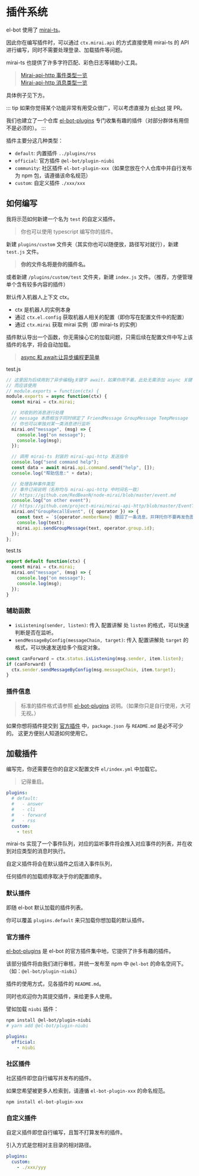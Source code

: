 # 插件系统

el-bot 使用了 [mirai-ts](https://github.com/YunYouJun/mirai-ts)。

因此你在编写插件时，可以通过 `ctx.mirai.api` 的方式直接使用 mirai-ts 的 API 进行编写，同时不需要处理登录、加载插件等问题。

mirai-ts 也提供了许多字符匹配、彩色日志等辅助小工具。

> [Mirai-api-http 事件类型一览](https://github.com/project-mirai/mirai-api-http/blob/master/EventType.md)  
> [Mirai-api-http 消息类型一览](https://github.com/project-mirai/mirai-api-http/blob/master/MessageType.md)

具体例子见下方。

::: tip
如果你觉得某个功能非常有用受众很广，可以考虑直接为 [el-bot](https://github.com/ElpsyCN/el-bot) 提 PR。

我们也建立了一个仓库 [el-bot-plugins](https://github.com/ElpsyCN/el-bot-plugins) 专门收集有趣的插件（对部分群体有用但不是必须的）。
:::

插件主要分这几种类型：

- `default`: 内置插件 `../plugins/rss`
- `official`: 官方插件 `@el-bot/plugin-niubi`
- `community`: 社区插件 `el-bot-plugin-xxx`（如果您放在个人仓库中并自行发布为 npm 包，请遵循该命名规范）
- `custom`: 自定义插件 `./xxx/xxx`

## 如何编写

我将示范如何新建一个名为 `test` 的自定义插件。

> 你也可以使用 typescript 编写你的插件。

新建 `plugins/custom` 文件夹（其实你也可以随便放，路径写对就行），新建 `test.js` 文件。

> **你的文件名将是你的插件名。**

或者新建 `/plugins/custom/test` 文件夹，新建 `index.js` 文件。（推荐，方便管理单个含有较多内容的插件）

默认传入机器人上下文 ctx。

- ctx 是机器人的实例本身
- 通过 `ctx.el.config` 获取机器人相关的配置（即你写在配置文件中的配置）
- 通过 `ctx.mirai` 获取 mirai 实例（即 mirai-ts 的实例）

插件默认导出一个函数，你无需操心它的加载问题，只需后续在配置文件中写上该插件的名字，将会自动加载。

> [async 和 await:让异步编程更简单](https://developer.mozilla.org/zh-CN/docs/learn/JavaScript/%E5%BC%82%E6%AD%A5/Async_await)

test.js

```js
// 这里因为后续用到了异步编程g关键字 await，如果你用不着，此处无需添加 async 关键字。
// 而应该使用
// module.exports = function(ctx) {
module.exports = async function(ctx) {
  const mirai = ctx.mirai;

  // 对收到的消息进行处理
  // message 本质相当于同时绑定了 FriendMessage GroupMessage TempMessage
  // 你也可以单独对某一类消息进行监听
  mirai.on("message", (msg) => {
    console.log("on message");
    console.log(msg);
  });

  // 调用 mirai-ts 封装的 mirai-api-http 发送指令
  console.log("send command help");
  const data = await mirai.api.command.send("help", []);
  console.log("帮助信息:" + data);

  // 处理各种事件类型
  // 事件订阅说明（名称均与 mirai-api-http 中时间名一致）
  // https://github.com/RedBeanN/node-mirai/blob/master/event.md
  console.log("on other event");
  // https://github.com/project-mirai/mirai-api-http/blob/master/EventType.md#群消息撤回
  mirai.on("GroupRecallEvent", ({ operator }) => {
    const text = `${operator.memberName} 撤回了一条消息，并拜托你不要再发色图了。`;
    console.log(text);
    mirai.api.sendGroupMessage(text, operator.group.id);
  });
};
```

test.ts

```ts
export default function(ctx) {
  const mirai = ctx.mirai;
  mirai.on("message", (msg) => {
    console.log("on message");
    console.log(msg);
  });
}
```

### 辅助函数

- `isListening(sender, listen)`: 传入 配置讲解 处 `listen` 的格式，可以快速判断是否在监听。
- `sendMessageByConfig(messageChain, target)`: 传入 配置讲解处 `target` 的格式，可以快速发送给多个指定对象。

```js
const canForward = ctx.status.isListening(msg.sender, item.listen);
if (canForward) {
  ctx.sender.sendMessageByConfig(msg.messageChain, item.target);
}
```

### 插件信息

> 标准的插件格式请参照 [el-bot-plugins](https://github.com/ElpsyCN/el-bot-plugins) 说明。（如果你只是自行使用，大可无视。）

如果你想将插件提交到 [官方插件](https://github.com/ElpsyCN/el-bot-plugins) 中，`package.json` 与 `README.md` 是必不可少的。
这更方便别人知道如何使用它。

## 加载插件

编写完，你还需要在你的自定义配置文件 `el/index.yml` 中加载它。

> 记得重启。

```yaml
plugins:
  # default:
  #   - answer
  #   - cli
  #   - forward
  #   - rss
  custom:
    - test
```

mirai-ts 实现了一个事件队列，对应的监听事件将会推入对应事件的列表，并在收到对应类型的消息时执行。

自定义插件将会在默认插件之后进入事件队列，

任何插件的加载顺序取决于你的配置顺序。

### 默认插件

即随 el-bot 默认加载的插件列表。

你可以覆盖 `plugins.default` 来只加载你想加载的默认插件。

### 官方插件

[el-bot-plugins](https://github.com/ElpsyCN/el-bot-plugins) 是 el-bot 的官方插件集中地，它提供了许多有趣的插件。

该部分插件将由我们进行审核，并统一发布至 npm 中 `@el-bot` 的命名空间下。（如：`@el-bot/plugin-niubi`）

插件的使用方式，见各插件的 `README.md`。

同时也欢迎你为其提交插件，来给更多人使用。

譬如加载 `niubi` 插件：

```sh
npm install @el-bot/plugin-niubi
# yarn add @el-bot/plugin-niubi
```

```yaml
plugins:
  official:
    - niubi
```

### 社区插件

社区插件即您自行编写并发布的插件。

如果您希望被更多人检索到，请遵循 `el-bot-plugin-xxx` 的命名规范。

```sh
npm install el-bot-plugin-xxx
```

### 自定义插件

自定义插件即您自行编写，且暂不打算发布的插件。

引入方式是您相对主目录的相对路径。

```yml
plugins:
  custom:
    - ./xxx/yyy
```
